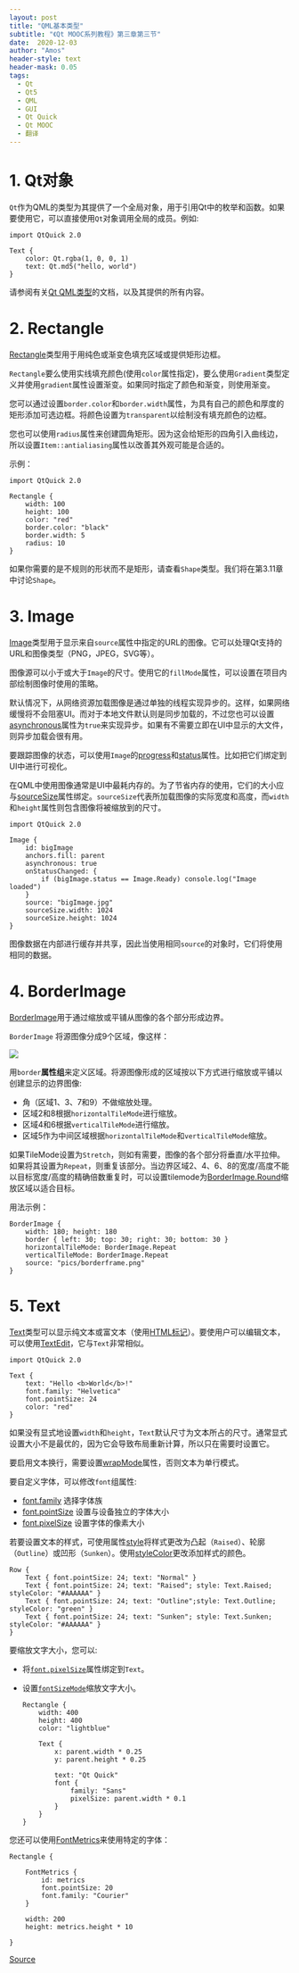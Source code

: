 ```yaml
---
layout: post
title: "QML基本类型"
subtitle: "《Qt MOOC系列教程》第三章第三节"
date:  2020-12-03
author: "Amos"
header-style: text
header-mask: 0.05
tags:
  - Qt
  - Qt5
  - QML
  - GUI
  - Qt Quick
  - Qt MOOC
  - 翻译
---
```


# 1. Qt对象

`Qt`作为QML的类型为其提供了一个全局对象，用于引用Qt中的枚举和函数。如果要使用它，可以直接使用`Qt`对象调用全局的成员。例如:

    import QtQuick 2.0
    
    Text {
        color: Qt.rgba(1, 0, 0, 1)
        text: Qt.md5("hello, world")
    }
    

请参阅有关[Qt QML类型](http://doc.qt.io/qt-5/qml-qtqml-qt.html "Qt QML类型")的文档，以及其提供的所有内容。

# 2. Rectangle

[Rectangle](http://doc.qt.io/qt-5/qml-qtquick-rectangle.html "Rectangle")类型用于用纯色或渐变色填充区域或提供矩形边框。

`Rectangle`要么使用实线填充颜色(使用`color`属性指定)，要么使用`Gradient`类型定义并使用`gradient`属性设置渐变。如果同时指定了颜色和渐变，则使用渐变。

您可以通过设置`border.color`和`border.width`属性，为具有自己的颜色和厚度的矩形添加可选边框。将颜色设置为`transparent`以绘制没有填充颜色的边框。

您也可以使用`radius`属性来创建圆角矩形。因为这会给矩形的四角引入曲线边，所以设置`Item::antialiasing`属性以改善其外观可能是合适的。

示例：

    import QtQuick 2.0
    
    Rectangle {
        width: 100
        height: 100
        color: "red"
        border.color: "black"
        border.width: 5
        radius: 10
    }
   
如果你需要的是不规则的形状而不是矩形，请查看`Shape`类型。我们将在第3.11章中讨论`Shape`。 

# 3. Image

[Image](https://doc.qt.io/qt-5/qml-qtquick-image.html "Image")类型用于显示来自`source`属性中指定的URL的图像。它可以处理Qt支持的URL和图像类型（PNG，JPEG，SVG等）。

图像源可以小于或大于`Image`的尺寸。使用它的`fillMode`属性，可以设置在项目内部绘制图像时使用的策略。

默认情况下，从网络资源加载图像是通过单独的线程实现异步的。这样，如果网络缓慢将不会阻塞UI。而对于本地文件默认则是同步加载的，不过您也可以设置[asynchronous](https://doc.qt.io/qt-5/qml-qtquick-image.html#asynchronous-prop "asynchronous")属性为`true`来实现异步。如果有不需要立即在UI中显示的大文件，则异步加载会很有用。

要跟踪图像的状态，可以使用`Image`的[progress](https://doc.qt.io/qt-5/qml-qtquick-image.html#progress-prop "progress")和[status](https://doc.qt.io/qt-5/qml-qtquick-image.html#status-prop "status")属性。比如把它们绑定到UI中进行可视化。

在QML中使用图像通常是UI中最耗内存的。为了节省内存的使用，它们的大小应与[sourceSize](https://doc.qt.io/qt-5/qml-qtquick-image.html#sourceSize-prop "sourceSize")属性绑定。`sourceSize`代表所加载图像的实际宽度和高度，而`width`和`height`属性则包含图像将被缩放到的尺寸。

    import QtQuick 2.0
    
    Image {
        id: bigImage
        anchors.fill: parent
        asynchronous: true
        onStatusChanged: {
            if (bigImage.status == Image.Ready) console.log("Image loaded")
        }
        source: "bigImage.jpg"
        sourceSize.width: 1024
        sourceSize.height: 1024
    }

图像数据在内部进行缓存并共享，因此当使用相同`source`的对象时，它们将使用相同的数据。

# 4. BorderImage

[BorderImage](https://doc.qt.io/qt-5/qml-qtquick-borderimage.html "BorderImage")用于通过缩放或平铺从图像的各个部分形成边界。

`BorderImage` 将源图像分成9个区域，像这样： 

![](https://materiaalit.github.io/qt-mooc/img/part-3/borderimage2-4c97cf4b.png)

用`border`**属性组**来定义区域。将源图像形成的区域按以下方式进行缩放或平铺以创建显示的边界图像:

*   角（区域1、3、7和9）不做缩放处理。
*   区域2和8根据`horizontalTileMode`进行缩放。
*   区域4和6根据`verticalTileMode`进行缩放。
*   区域5作为中间区域根据`horizontalTileMode`和`verticalTileMode`缩放。

如果TileMode设置为`Stretch`，则如有需要，图像的各个部分将垂直/水平拉伸。如果将其设置为`Repeat`，则重复该部分。当边界区域2、4、6、8的宽度/高度不能以目标宽度/高度的精确倍数重复时，可以设置tilemode为[BorderImage.Round](https://doc.qt.io/qt-5/qml-qtquick-borderimage.html#horizontalTileMode-prop "BorderImage.Round")缩放区域以适合目标。

用法示例：

    BorderImage {
        width: 180; height: 180
        border { left: 30; top: 30; right: 30; bottom: 30 }
        horizontalTileMode: BorderImage.Repeat
        verticalTileMode: BorderImage.Repeat
        source: "pics/borderframe.png"
    }
    

# 5. Text

[Text](https://doc.qt.io/qt-5/qml-qtquick-text.html "Text")类型可以显示纯文本或富文本（使用[HTML标记](https://doc.qt.io/qt-5/richtext-html-subset.html "HTML标记")）。要使用户可以编辑文本，可以使用[TextEdit](https://doc.qt.io/qt-5/qml-qtquick-textedit.html "TextEdit")，它与`Text`非常相似。

    import QtQuick 2.0
    
    Text {
        text: "Hello <b>World</b>!"
        font.family: "Helvetica"
        font.pointSize: 24
        color: "red"
    }
    
如果没有显式地设置`width`和`height`，`Text`默认尺寸为文本所占的尺寸。通常显式设置大小不是最优的，因为它会导致布局重新计算，所以只在需要时设置它。

要启用文本换行，需要设置[wrapMode](https://doc.qt.io/qt-5/qml-qtquick-text.html#wrapMode-prop "wrapMode")属性，否则文本为单行模式。

要自定义字体，可以修改`font`组属性:

*   [font.family](https://doc.qt.io/qt-5/qml-qtquick-textedit.html#font.family-prop "font.family") 选择字体族
*   [font.pointSize](http://doc.qt.io/qt-5/qml-qtquick-text.html#font.pointSize-prop "font.pointSize") 设置与设备独立的字体大小
*   [font.pixelSize](http://doc.qt.io/qt-5/qml-qtquick-text.html#font.pixelSize-prop "font.pixelSize") 设置字体的像素大小

若要设置文本的样式，可使用属性[style](http://doc.qt.io/qt-5/qml-qtquick-text.html#style-prop "style")将样式更改为凸起（`Raised`）、轮廓（`Outline`）或凹形（`Sunken`）。使用[styleColor](http://doc.qt.io/qt-5/qml-qtquick-text.html#styleColor-prop "styleColor")更改添加样式的颜色。

    Row {
        Text { font.pointSize: 24; text: "Normal" }
        Text { font.pointSize: 24; text: "Raised"; style: Text.Raised; styleColor: "#AAAAAA" }
        Text { font.pointSize: 24; text: "Outline";style: Text.Outline; styleColor: "green" }
        Text { font.pointSize: 24; text: "Sunken"; style: Text.Sunken; styleColor: "#AAAAAA" }
    }
    

要缩放文字大小，您可以:

*   将[`font.pixelSize`](http://doc.qt.io/qt-5/qml-qtquick-text.html#font.pixelSize-prop "font.pixelSize")属性绑定到`Text`。
*   设置[`fontSizeMode`](http://doc.qt.io/qt-5/qml-qtquick-text.html#fontSizeMode-prop "fontSizeMode")缩放文字大小。


        Rectangle { 
            width: 400
            height: 400
            color: "lightblue" 
            
            Text { 
                x: parent.width * 0.25
                y: parent.height * 0.25 
                
                text: "Qt Quick"
                font {
                    family: "Sans"
                    pixelSize: parent.width * 0.1
                } 
            } 
        }
    

您还可以使用[FontMetrics](https://doc.qt.io/qt-5/qml-qtquick-fontmetrics.html "FontMetrics")来使用特定的字体：

    Rectangle {
    
        FontMetrics {
            id: metrics
            font.pointSize: 20
            font.family: "Courier"
        }
    
        width: 200
        height: metrics.height * 10
        
    }

[Source](https://materiaalit.github.io/qt-mooc/part3/)